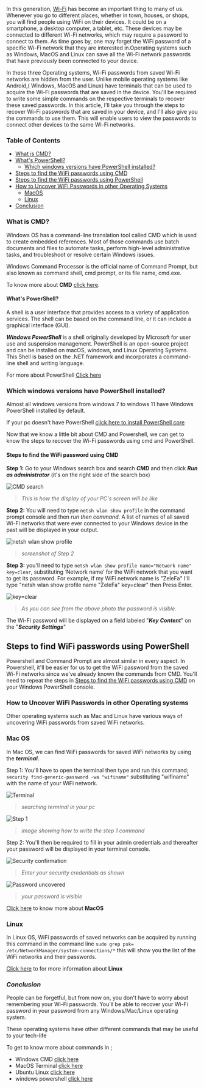 In this generation, [Wi-Fi](https://www.cisco.com/c/en/us/products/wireless/what-is-wifi.html) has become an important thing to many of us. Whenever you go to different places, whether in town, houses, or shops, you will find people using WiFi on their devices. It could be on a smartphone, a desktop computer, a tablet, etc. These devices may be connected to different Wi-Fi networks, which may require a password to connect to them. As time goes by, one may forget the WiFi password of a specific Wi-Fi network that they are interested in.Operating systems such as Windows, MacOS and Linux can save all the Wi-Fi network passwords that have previously been connected to your device.

In these three Operating systems, Wi-Fi passwords from saved Wi-Fi networks are hidden from the user. Unlike mobile operating systems like Android,( Windows, MacOS and Linux) have terminals that can be used to acquire the Wi-Fi passwords that are saved in the device. You'll be required to write some simple commands on the respective terminals to recover these saved passwords. In this article, I'll take you through the steps to reсоver Wi-Fi раsswоrds that are saved in your device, and I'll also give you the commands to use them. This will enable users to view the passwords to connect other devices to the same Wi-Fi networks.

### Table of Contents

- [What is CMD?](#what-is-cmd?)
- [What's PowerShell?](#what's-powershell?)
  - [Which windows versions have PowerShell installed?](#which-windows-versions-have-powershell-installed?)
- [Steps to find the WiFi passwords using CMD](#steps-to-find-the-wifi-passwords-using-cmd)
- [Steps to find the WiFi passwords using PowerShell](#steps-to-find-the-wifi-passwords-using-powershell)
- [How to Uncover WiFi Passwords in other Operating Systems](#how-to-uncover-wifi-passwords-in-other-operating-systems)
    - [MacOS](#macos)
    - [Linux](#linux)
- [Conclusion](#conclusion)

### What is CMD?

Windows OS has a command-line translation tool called CMD which is used to create embedded references. Most of those commands use batch documents and files to automate tasks, perform high-level administrative tasks, and troubleshoot or resolve certain Windows issues.

Windows Command Processor is the official name of Command Prompt, but also known as command shell, cmd prompt, or its file name, cmd.exe.

To know more about **CMD** [click here](https://en.wikipedia.org/wiki/Cmd.exe).

#### What's PowerShell?

A shell is a user interface that provides access to a variety of application services. The shell can be based on the command line, or it can include a graphical interface (GUI).

***Windows PowerShell*** is a shell originally developed by Microsoft for user use and suspension management. PowerShell is an open-source project and can be installed on macOS, windows, and Linux Operating Systems. This Shell is based on the .NET framework and incorporates a command-line shell and writing language.

For more about PowerShell [Click here](https://en.wikipedia.org/wiki/PowerShell)

### Which windows versions have PowerShell installed?

Almost all windows versions from windows 7 to windows 11 have Windows PowerShell installed by default.

If your pc doesn't have PowerShell [click here to install PowerShell core](https://docs.microsoft.com/en-us/powershell/scripting/install/installing-powershell-on-windows?view=powershell-7.1)

Now that we know a little bit about CMD and Powershell, we can get to know the steps to recover the Wi-Fi passwords using cmd and PowerShell.

#### Steps to find the WiFi password using CMD

**Step 1:** Go to your Windows search box and search ***CMD*** and then click ***Run as administrator*** (it's on the right side of the search box)

![CMD search](/engineering-education/recovering-WiFi-passwords-from-operating-systems/cmd.jpg)

> *This is how the display of your PC's screen will be like*

**Step 2:** You will need to type `netsh wlan show profile` in the command prompt console and then _run then command_. A list of names of all saved Wi-Fi networks that were ever connected to your Windows device in the past will be displayed in your output.

![netsh wlan show profile](/engineering-education/recovering-WiFi-passwords-from-operating-systems/profile.png)

> *screenshot of Step 2*

**Step 3:** you'll need to type `netsh wlan show profile name="Network name" key=clear`, substituting ‘Network name’ for the WiFi network that you want to get its password. For example, if my WiFi network name is "ZeleFa" I'll type "netsh wlan show profile name "ZeleFa" key=clear" then Press Enter. 

![key=clear](/engineering-education/recovering-WiFi-passwords-from-operating-systems/keyclear.png)

> *As you can see from the above photo the password is visible.*

The Wi-Fi password will be displayed on a field labeled "***Key Content***" on the "___Security Settings___"

## Steps to find WiFi passwords using PowerShell

Powershell and Command Prompt are almost similar in every aspect. In Powershell, it'll be easier for us to get the WiFi password from the saved Wi-Fi networks since we've already known the commands from CMD. You'll need to repeat the steps in [Steps to find the WiFi passwords using CMD](#steps-to-find-the-wifi-passwords-using-cmd) on your Windows PowerShell console.

### How to Uncover WiFi Passwords in other Operating systems
Other operating systems such as Mac and Linux have various ways of uncovering WiFi passwords from saved WiFi networks.

### Mac OS
In Mac OS, we can find WiFi passwords for saved WiFi networks by using the ***terminal***. 

Step 1:
You'll have to open the terminal then type and run this command; `security find-generic-password -wa "wifiname"` substituting "wifiname" with the name of your WiFi network.

![Terminal](/engineering-education/recovering-WiFi-passwords-from-operating-systems/Terminal.jpg)

> *searching terminal in your pc*

![Step 1](/engineering-education/recovering-WiFi-passwords-from-operating-systems/security.jpg)

> *image showing how to write the step 1 command*

Step 2:
 You'll then be required to fill in your admin credentials and thereafter your password will be displayed in your terminal console.

 ![Security confirmation](/engineering-education/recovering-WiFi-passwords-from-operating-systems/fade.jpg)

> *Enter your security credentials as shown*

![Password uncovered](/engineering-education/recovering-WiFi-passwords-from-operating-systems/lase.jpg)

> *your password is visible*

[Click here](https://en.wikipedia.org/wiki/MacOS) to know more about **MacOS** 

### Linux
In Linux OS, WiFi passwords of saved networks can be acquired by running this command in the command line `sudo grep psk= /etc/NetworkManager/system-connections/*` this will show you the list of the WiFi networks and their passwords.

[Click here](https://www.linux.com/what-is-linux/) to for more information about **Linux**

### ***Conclusion***
People can be forgetful, but from now on, you don't have to worry about remembering your Wi-Fi passwords. You'll be able to recover your Wi-Fi password in your password from any Windows/Mac/Linux operating system.

These operating systems have other different commands that may be useful to your tech-life

To get to know more about commands in ;
- Windows CMD [click here](https://www.thomas-krenn.com/en/wiki/Cmd_commands_under_Windows)
- MacOS Terminal [click here](https://www.techrepublic.com/article/macos-terminal-commands-every-mac-user-should-know/)
- Ubuntu Linux [click here](https://www.dell.com/support/kbdoc/en-us/000123974/introduction-to-basic-troubleshooting-commands-within-ubuntu-linux)
- windows powershell [click here](https://devblogs.microsoft.com/scripting/table-of-basic-powershell-commands/)
